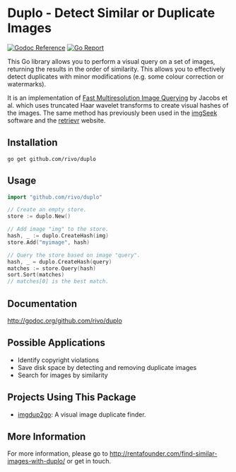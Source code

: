 # Duplo - Detect Similar or Duplicate Images

[![Godoc Reference](https://img.shields.io/badge/godoc-reference-blue.svg)](https://godoc.org/github.com/rivo/duplo)
[![Go Report](https://img.shields.io/badge/go%20report-A%2B-brightgreen.svg)](https://goreportcard.com/report/github.com/rivo/duplo)

This Go library allows you to perform a visual query on a set of images, returning the results in the order of similarity. This allows you to effectively detect duplicates with minor modifications (e.g. some colour correction or watermarks).

It is an implementation of [Fast Multiresolution Image Querying](http://grail.cs.washington.edu/projects/query/mrquery.pdf) by Jacobs et al. which uses truncated Haar wavelet transforms to create visual hashes of the images. The same method has previously been used in the [imgSeek](http://www.imgseek.net) software and the [retrievr](http://labs.systemone.at/retrievr) website.

## Installation

```
go get github.com/rivo/duplo
```

## Usage

```go
import "github.com/rivo/duplo"

// Create an empty store.
store := duplo.New()

// Add image "img" to the store.
hash, _ := duplo.CreateHash(img)
store.Add("myimage", hash)

// Query the store based on image "query".
hash, _ = duplo.CreateHash(query)
matches := store.Query(hash)
sort.Sort(matches)
// matches[0] is the best match.
```

## Documentation

http://godoc.org/github.com/rivo/duplo

## Possible Applications

* Identify copyright violations
* Save disk space by detecting and removing duplicate images
* Search for images by similarity

## Projects Using This Package

* [imgdup2go](https://github.com/rif/imgdup2go): A visual image duplicate finder.

## More Information

For more information, please go to http://rentafounder.com/find-similar-images-with-duplo/ or get in touch.
